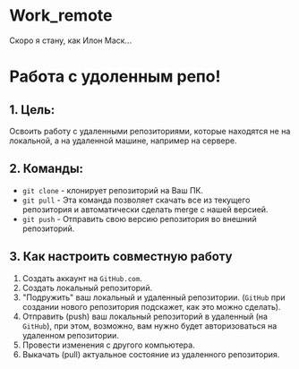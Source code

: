 # Work_remote
Скоро я стану, как Илон Маск...
# Работа с удоленным репо!
## 1. Цель:  
Освоить работу с удаленными репозиториями, которые находятся не на локальной, а на удаленной машине, например на сервере.  
## 2. Команды:
* `git clone` - клонирует репозиторий на Ваш ПК.  
* `git pull` - Эта команда позволяет скачать все из текущего репозитория и автоматически сделать merge с нашей версией.
* `git push` - Отправить свою версию репозитория во внешний репозиторий.  
## 3. Как настроить совместную работу
1. Создать аккаунт на `GitHub.com`.
2. Создать локальный репозиторий.
3. "Подружить" ваш локальный и удаленный репозитории. (`GitHub` при создании нового репозитория подскажет, как это можно сделать).
4. Отправить (push) ваш локальный репозиторий в удаленный (на `GitHub`), при этом, возможно, вам нужно будет авторизоваться на удаленном репозитории.
5. Провести изменения с другого компьютера.
6. Выкачать (pull) актуальное состояние из удаленного репозитория.